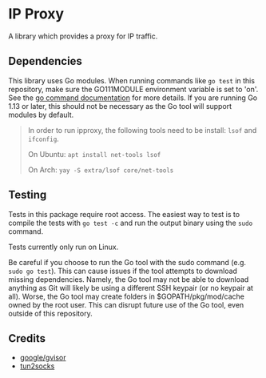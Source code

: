 # IP Proxy

A library which provides a proxy for IP traffic.

## Dependencies

This library uses Go modules. When running commands like `go test` in this repository, make sure the GO111MODULE environment variable is set to 'on'. See the [go command documentation](https://golang.org/cmd/go/#hdr-Preliminary_module_support) for more details. If you are running Go 1.13 or later, this should not be necessary as the Go tool will support modules by default.

> In order to run ipproxy, the following tools need to be install: `lsof` and `ifconfig`.
>
> On Ubuntu: `apt install net-tools lsof`
>
> On Arch: `yay -S extra/lsof core/net-tools`

## Testing

Tests in this package require root access. The easiest way to test is to compile the tests with `go test -c` and run the output binary using the `sudo` command.

Tests currently only run on Linux.

Be careful if you choose to run the Go tool with the sudo command (e.g. `sudo go test`). This can cause issues if the tool attempts to download missing dependencies. Namely, the Go tool may not be able to download anything as Git will likely be using a different SSH keypair (or no keypair at all). Worse, the Go tool may create folders in $GOPATH/pkg/mod/cache owned by the root user. This can disrupt future use of the Go tool, even outside of this repository.

## Credits

- [google/gvisor](https://github.com/google/gvisor)
- [tun2socks](https://github.com/xjasonlyu/tun2socks)